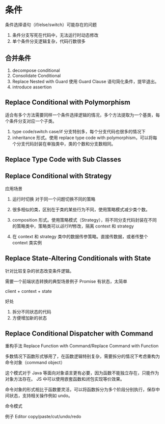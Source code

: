 # 条件

条件选择语句（if/else/switch）可能存在的问题

1. 条件分支写死在代码中，无法运行时动态修改
1. 单个条件分支逻辑复杂，代码行数很多

## 合并条件

1.  decompose conditional
1.  Consolidate Conditional
1.  Replace Nested with Guard 使用 Guard Clause 语句简化条件，提早退出。
1.  introduce assertion

## Replace Conditional with Polymorphism

适合有多个方法需要同样一个条件选择逻辑的情况，多个方法提取为一个基类，每个条件分支对应一个子类。

1. type code/switch case/if 分支特别多，每个分支代码也很多的情况下
1. inheritance 形式。使用 replace type code with polymorphism，可以将每个分支代码封装在单独类中，类的个数和分支数相同。

## Replace Type Code with Sub Classes

## Replace Conditional with Strategy

应用场景

1. 运行时切换 对于同一个问题切换不同的策略
1. 很多相似的类，区别在于类的某些行为不同，使用策略模式减少类个数。

1. composition 形式。使用策略模式（Strategy），将不同分支代码封装在不同的策略类中，策略类可以*运行时*修改，隔离 context 和 strategy
1. 在 context 和 strategy 类中的数据传参策略。直接传数据，或者传整个 context 类实例

## Replace State-Altering Conditionals with State

针对比较复杂的状态改变条件逻辑。

需要一个前端状态转换的典型场景例子 Promise 有状态，太简单

client + context + state

好处

1. 拆分不同状态的代码
1. 方便增加新的状态

## Replace Conditional Dispatcher with Command

重构手法
Replace Function with Command/Replace Command with Function

多数情况下函数形式够用了，在函数逻辑特别复杂，需要拆分的情况下考虑重构为命令对象（command object）

这个模式对于 Java 等面向对象语言更有必要，因为函数不能独立存在，只能作为对象方法存在。
JS 中可以使用嵌套函数和闭包实现等价效果。

命令对象的形式相比于函数要灵活，可以将函数拆分为多个阶段分别执行，保存中间状态，支持相关操作例如 undo。

命令模式

例子 Editor copy/paste/cut/undo/redo
